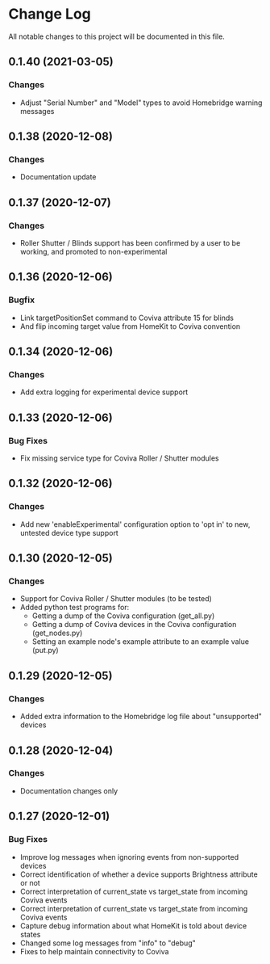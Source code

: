 # Change Log

All notable changes to this project will be documented in this file.

## 0.1.40 (2021-03-05)

### Changes

* Adjust "Serial Number" and "Model" types to avoid Homebridge warning messages

## 0.1.38 (2020-12-08)

### Changes

* Documentation update

## 0.1.37 (2020-12-07)

### Changes

* Roller Shutter / Blinds support has been confirmed by a user to be working, and promoted to non-experimental

## 0.1.36 (2020-12-06)

### Bugfix

* Link targetPositionSet command to Coviva attribute 15 for blinds
* And flip incoming target value from HomeKit to Coviva convention

## 0.1.34 (2020-12-06)

### Changes

* Add extra logging for experimental device support

## 0.1.33 (2020-12-06)

### Bug Fixes

* Fix missing service type for Coviva Roller / Shutter modules

## 0.1.32 (2020-12-06)

### Changes

* Add new 'enableExperimental' configuration option to 'opt in' to new, untested device type support

## 0.1.30 (2020-12-05)

### Changes

* Support for Coviva Roller / Shutter modules (to be tested)
* Added python test programs for:
  * Getting a dump of the Coviva configuration (get_all.py)
  * Getting a dump of Coviva devices in the Coviva configuration (get_nodes.py)
  * Setting an example node's example attribute to an example value (put.py)

## 0.1.29 (2020-12-05)

### Changes

* Added extra information to the Homebridge log file about "unsupported" devices

## 0.1.28 (2020-12-04)

### Changes

* Documentation changes only

## 0.1.27 (2020-12-01)

### Bug Fixes

* Improve log messages when ignoring events from non-supported devices
* Correct identification of whether a device supports Brightness attribute or not
* Correct interpretation of current_state vs target_state from incoming Coviva events
* Correct interpretation of current_state vs target_state from incoming Coviva events
* Capture debug information about what HomeKit is told about device states
* Changed some log messages from "info" to "debug"
* Fixes to help maintain connectivity to Coviva


